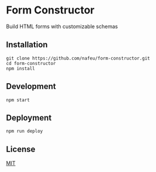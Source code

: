# Form Constructor

Build HTML forms with customizable schemas

## Installation

```
git clone https://github.com/nafeu/form-constructor.git
cd form-constructor
npm install
```

## Development

```
npm start
```

## Deployment

```
npm run deploy
```

## License

[MIT](https://choosealicense.com/licenses/mit/)
